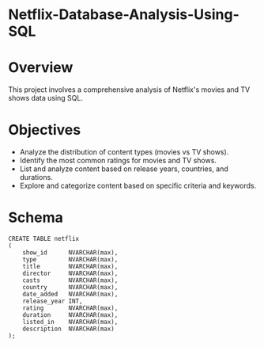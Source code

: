 # Netflix-Database-Analysis-Using-SQL
# Overview
This project involves a comprehensive analysis of Netflix's movies and TV shows data using SQL.

# Objectives
- Analyze the distribution of content types (movies vs TV shows).
- Identify the most common ratings for movies and TV shows.
- List and analyze content based on release years, countries, and durations.
- Explore and categorize content based on specific criteria and keywords.

# Schema
```
CREATE TABLE netflix
(
    show_id      NVARCHAR(max),
    type         NVARCHAR(max),
    title        NVARCHAR(max),
    director     NVARCHAR(max),
    casts        NVARCHAR(max),
    country      NVARCHAR(max),
    date_added   NVARCHAR(max),
    release_year INT,
    rating       NVARCHAR(max),
    duration     NVARCHAR(max),
    listed_in    NVARCHAR(max),
    description  NVARCHAR(max)
);
```

